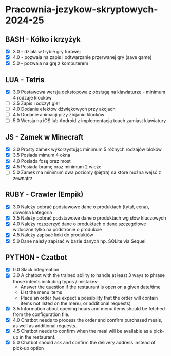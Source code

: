 # Pracownia-jezykow-skryptowych-2024-25

## BASH - Kółko i krzyżyk
- [x] 3.0 - działa w trybie gry turowej
- [x] 4.0 - pozwala na zapis i odtwarzanie przerwanej gry (save game)
- [x] 5.0 - pozwala na grę z komputerem

## LUA - Tetris
- [x] 3.0 Postawowa wersja dekstopowa z obsługą na klawiaturze - minimum 4 rodzaje klocków
- [ ] 3.5 Zapis i odczyt gier
- [ ] 4.0 Dodanie efektów dźwiękowych przy akcjach
- [ ] 4.5 Dodanie animacji przy zbijaniu klocków
- [ ] 5.0 Wersja na iOS lub Android z implementacją touch zamiast klawiatury

## JS - Zamek w Minecraft
- [x] 3.0 Prosty zamek wykorzystując minimum 5 różnych rodzajów bloków
- [x] 3.5 Posiada mimum 4 okna
- [x] 4.0 Posiada fosę oraz most
- [x] 4.5 Posiada bramę oraz minimum 2 wieże
- [ ] 5.0 Zamek ma minimum dwa poziomy (piętra) na które można wejść z zewnątrz

## RUBY - Crawler (Empik)
- [x] 3.0 Należy pobrać podstawowe dane o produktach (tytuł, cena), dowolna kategoria
- [x] 3.5 Należy pobrać podstawowe dane o produktach wg słów kluczowych
- [x] 4.0 Należy rozszerzyć dane o produktach o dane szczegółowe widoczne tylko na podstronie o produkcie
- [x] 4.5 Należy zapisać linki do produktów
- [x] 5.0 Dane należy zapisać w bazie danych np. SQLite via Sequel

## PYTHON - Czatbot
- [x] 0.0 Slack integreation
- [x] 3.0 A chatbot with the trained ability to handle at least 3 ways to phrase those intents including typos / mistakes:
    - Answer the question if the restaurant is open on a given date/time
    - List the menu items
    - Place an order (we expect a possibility that the order will contain items not listed on the menu, or additional requests)
- [x] 3.5 Information about opening hours and menu items should be fetched from the configuration file.
- [x] 4.0 Chatbot needs to process the order and confirm purchased meals, as well as additional requests.
- [x] 4.5 Chatbot needs to confirm when the meal will be available as a pick-up in the restaurant.
- [x] 5.0 Chatbot should ask and confirm the delivery address instead of pick-up option